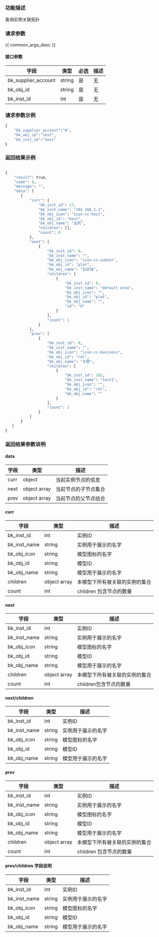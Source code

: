 ### 功能描述

查询实例关联拓扑

### 请求参数

{{ common_args_desc }}

#### 接口参数

| 字段                |  类型      | 必选   |  描述                       |
|---------------------|------------|--------|-----------------------------|
|bk_supplier_account  |string|是|无|开发商账号|
|bk_obj_id            |string|是|无|模型ID|
|bk_inst_id           |int|是|无|实例ID|


### 请求参数示例

``` python
{
    "bk_supplier_account":"0",
    "bk_obj_id":"test",
    "bk_inst_id":"test"
}
```


### 返回结果示例

```python

{
    "result": true,
    "code": 0,
    "message": "",
    "data": [
       {
           "curr": {
               "bk_inst_id": 17,
               "bk_inst_name": "192.168.1.1",
               "bk_obj_icon": "icon-cc-host",
               "bk_obj_id": "host",
               "bk_obj_name": "主机",
               "children": [],
               "count": 0
           },
           "next": [
               {
                   "bk_inst_id": 0,
                   "bk_inst_name": "",
                   "bk_obj_icon": "icon-cc-subnet",
                   "bk_obj_id": "plat",
                   "bk_obj_name": "云区域",
                   "children": [
                       {
                           "bk_inst_id": 0,
                           "bk_inst_name": "default area",
                           "bk_obj_icon": "",
                           "bk_obj_id": "plat",
                           "bk_obj_name": "",
                           "id": "0"
                       }
                   ],
                   "count": 1
               }
           ],
           "prev": [
               {
                   "bk_inst_id": 0,
                   "bk_inst_name": "",
                   "bk_obj_icon": "icon-cc-business",
                   "bk_obj_id": "rel",
                   "bk_obj_name": "关联",
                   "children": [
                       {
                           "bk_inst_id": 162,
                           "bk_inst_name": "test1",
                           "bk_obj_icon": "",
                           "bk_obj_id": "rel",
                           "bk_obj_name": ""
                       }
                   ],
                   "count": 1
               }
           ]
       }
   ]
}
```

### 返回结果参数说明

#### data

| 字段      | 类型         | 描述                 |
|-----------|--------------|----------------------|
| curr      | object       | 当前实例节点的信息   |
| next      | object array | 当前节点的子节点集合 |
| prev      | object array | 当前节点的父节点结合 |


#### curr

| 字段         | 类型         | 描述                          |
|--------------|--------------|-------------------------------|
| bk_inst_id   | int          | 实例ID                        |
| bk_inst_name | string       | 实例用于展示的名字            |
| bk_obj_icon  | string       | 模型图标的名字                |
| bk_obj_id    | string       | 模型ID                        |
| bk_obj_name  | string       | 模型用于展示的名字            |
| children     | object array | 本模型下所有被关联的实例的集合|
| count        | int          | children     包含节点的数量   |


#### next

| 字段         | 类型         | 描述                           |
|--------------|--------------|--------------------------------|
| bk_inst_id   | int          | 实例ID|the inst ID             |
| bk_inst_name | string       | 实例用于展示的名字             |
| bk_obj_icon  | string       | 模型图标的名字                 |
| bk_obj_id    | string       | 模型ID                         |
| bk_obj_name  | string       | 模型用于展示的名字             |
| children     | object array | 本模型下所有被关联的实例的集合 |
| count        | int          | children包含节点的数量         |

#### next/children

| 字段         | 类型      | 描述               |
|--------------|-----------|--------------------|
| bk_inst_id   |int        | 实例ID             |
| bk_inst_name |string     | 实例用于展示的名字 |
| bk_obj_icon  |string     | 模型图标的名字     |
| bk_obj_id    |string     | 模型ID             |
| bk_obj_name  |string     | 模型用于展示的名字 |



#### prev

| 字段         | 类型         | 描述                           |
|--------------|--------------|--------------------------------|
| bk_inst_id   | int          | 实例ID|the inst ID             |
| bk_inst_name | string       | 实例用于展示的名字             |
| bk_obj_icon  | string       | 模型图标的名字                 |
| bk_obj_id    | string       | 模型ID                         |
| bk_obj_name  | string       | 模型用于展示的名字             |
| children     | object array | 本模型下所有被关联的实例的集合 |
| count        | int          | children 包含节点的数量        |

#### prev/children 字段说明

| 字段        | 类型   | 描述               |
|-------------|--------|--------------------|
|bk_inst_id   | int    | 实例ID|the inst ID |
|bk_inst_name | string | 实例用于展示的名字 |
|bk_obj_icon  | string | 模型图标的名字     |
|bk_obj_id    | string | 模型ID             |
|bk_obj_name  | string | 模型用于展示的名字 |
